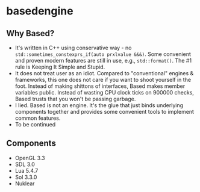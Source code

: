 # basedengine

## Why Based?

* It's written in C++ using conservative way - no `std::sometimes_constexprs_if(auto prxlvalue &&&)`. Some convenient and proven modern features are still in use, e.g., `std::format()`. The #1 rule is Keeping It Simple and Stupid.
* It does not treat user as an idiot. Compared to "conventional" engines & frameworks, this one does not care if you want to shoot yourself in the foot. Instead of making shittons of interfaces, Based makes member variables public. Instead of wasting CPU clock ticks on 900000 checks, Based trusts that you won't be passing garbage.
* I lied. Based is not an engine. It's the glue that just binds underlying components together and provides some convenient tools to implement common features.
* To be continued

## Components
* OpenGL 3.3
* SDL 3.0
* Lua 5.4.7
* Sol 3.3.0
* Nuklear
